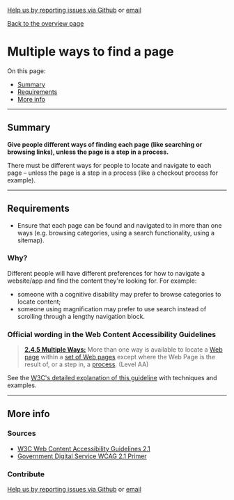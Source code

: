 [Help us by reporting issues via Github](https://github.com/theappbusiness/accessibility-guidelines) or [email](mailto:jeanfrancois@theappbusiness.com)

[Back to the overview page](./../README.md)

# Multiple ways to find a page

On this page:
* [Summary](#summary)
* [Requirements](#requirements)
* [More info](#more-info)

---

## Summary

**Give people different ways of finding each page (like searching or browsing links), unless the page is a step in a process.**

There must be different ways for people to locate and navigate to each page – unless the page is a step in a process (like a checkout process for example).

---

## Requirements

* Ensure that each page can be found and navigated to in more than one ways (e.g. browsing categories, using a search functionality, using a sitemap).

### Why?

Different people will have different preferences for how to navigate a website/app and find the content they're looking for. For example: 
* someone with a cognitive disability may prefer to browse categories to locate content;
* someone using magnification may prefer to use search instead of scrolling through a lengthy navigation block.

### Official wording in the Web Content Accessibility Guidelines

> [**2.4.5 Multiple Ways:**](https://www.w3.org/TR/UNDERSTANDING-WCAG20/navigation-mechanisms-mult-loc.html) More than one way is available to locate a [Web page](https://www.w3.org/TR/UNDERSTANDING-WCAG20/navigation-mechanisms-mult-loc.html#webpagedef) within a [set of Web pages](https://www.w3.org/TR/UNDERSTANDING-WCAG20/navigation-mechanisms-mult-loc.html#set-of-web-pagesdef) except where the Web Page is the result of, or a step in, a [process](https://www.w3.org/TR/UNDERSTANDING-WCAG20/navigation-mechanisms-mult-loc.html#processdef). (Level AA)

See the [W3C's detailed explanation of this guideline](https://www.w3.org/TR/UNDERSTANDING-WCAG20/navigation-mechanisms-mult-loc.html) with techniques and examples.

---

## More info

### Sources

* [W3C Web Content Accessibility Guidelines 2.1](https://www.w3.org/TR/WCAG21/)
* [Government Digital Service WCAG 2.1 Primer](https://alphagov.github.io/wcag-primer/)

### Contribute

[Help us by reporting issues via Github](https://github.com/theappbusiness/accessibility-guidelines) or [email](mailto:jeanfrancois@theappbusiness.com)